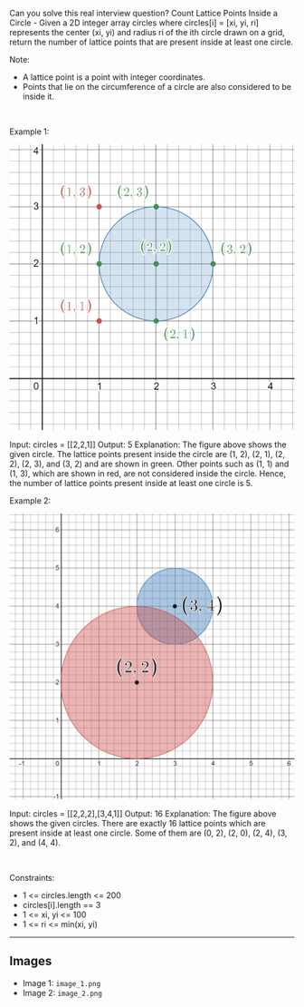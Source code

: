 Can you solve this real interview question? Count Lattice Points Inside a Circle - Given a 2D integer array circles where circles[i] = [xi, yi, ri] represents the center (xi, yi) and radius ri of the ith circle drawn on a grid, return the number of lattice points that are present inside at least one circle.

Note:

 * A lattice point is a point with integer coordinates.
 * Points that lie on the circumference of a circle are also considered to be inside it.

 

Example 1:

![Example 1](./image_1.png)


Input: circles = [[2,2,1]]
Output: 5
Explanation:
The figure above shows the given circle.
The lattice points present inside the circle are (1, 2), (2, 1), (2, 2), (2, 3), and (3, 2) and are shown in green.
Other points such as (1, 1) and (1, 3), which are shown in red, are not considered inside the circle.
Hence, the number of lattice points present inside at least one circle is 5.

Example 2:

![Example 2](./image_2.png)


Input: circles = [[2,2,2],[3,4,1]]
Output: 16
Explanation:
The figure above shows the given circles.
There are exactly 16 lattice points which are present inside at least one circle. 
Some of them are (0, 2), (2, 0), (2, 4), (3, 2), and (4, 4).


 

Constraints:

 * 1 <= circles.length <= 200
 * circles[i].length == 3
 * 1 <= xi, yi <= 100
 * 1 <= ri <= min(xi, yi)

---

## Images

- Image 1: `image_1.png`
- Image 2: `image_2.png`
